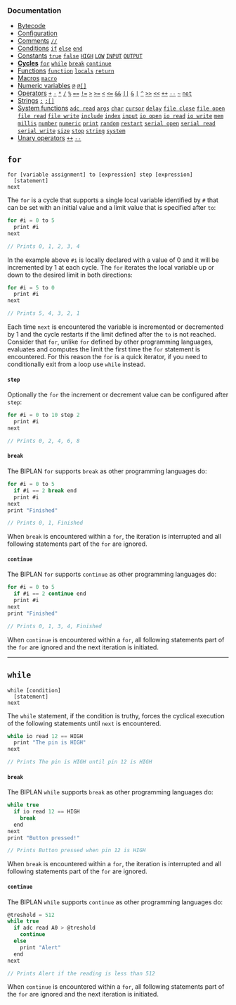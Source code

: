 ### Documentation
- [Bytecode](/documentation/bytecode.md)
- [Configuration](/documentation/configuration.md)
- [Comments](/documentation/comments.md) [`//`](/documentation/comments.md)
- [Conditions](/documentation/conditions.md) [`if`](/documentation/conditions.md) [`else`](/documentation/conditions.md) [`end`](/documentation/conditions.md)
- [Constants](/documentation/constants.md) [`true`](/documentation/constants.md) [`false`](/documentation/constants.md) [`HIGH`](/documentation/constants.md) [`LOW`](/documentation/constants.md) [`INPUT`](/documentation/constants.md) [`OUTPUT`](/documentation/constants.md)
- **[Cycles](/documentation/cycles.md)** [`for`](/documentation/cycles.md#for) [`while`](/documentation/cycles.md#while) [`break`](/documentation/cycles.md#break) [`continue`](/documentation/cycles.md#continue)
- [Functions](/documentation/functions.md) [`function`](/documentation/functions.md) [`locals`](/documentation/functions.md) [`return`](/documentation/functions.md)
- [Macros](/documentation/macros.md) [`macro`](/documentation/macros.md#pre-processor-macros)
- [Numeric variables](/documentation/numeric-variables.md) [`@`](/documentation/numeric-variables.md) [`@[]`](/documentation/numeric-variables.md)
- [Operators](/documentation/operators.md) [`+`](/documentation/operators.md) [`-`](/documentation/operators.md) [`*`](/documentation/operators.md) [`/`](/documentation/operators.md) [`%`](/documentation/operators.md) [`==`](/documentation/operators.md) [`!=`](/documentation/operators.md) [`>`](/documentation/operators.md) [`>=`](/documentation/operators.md) [`<`](/documentation/operators.md) [`<=`](/documentation/operators.md) [`&&`](/documentation/operators.md) [`||`](/documentation/operators.md) [`&`](/documentation/operators.md) [`|`](/documentation/operators.md) [`^`](/documentation/operators.md) [`>>`](/documentation/operators.md) [`<<`](/documentation/operators.md) [`++`](/documentation/operators.md) [`--`](/documentation/operators.md) [`~`](/documentation/operators.md) [`not`](/documentation/operators.md)
- [Strings](/documentation/strings.md) [`:`](/documentation/strings.md) [`:[]`](/documentation/strings.md)
- [System functions](/documentation/system-functions.md) [`adc read`](/documentation/system-functions.md#adc-read) [`args`](/documentation/system-functions.md#args) [`char`](/documentation/system-functions.md#print) [`cursor`](/documentation/system-functions.md#print) [`delay`](/documentation/system-functions.md#delay) [`file close`](/documentation/system-functions.md#file-close) [`file open`](/documentation/system-functions.md#file-open) [`file read`](/documentation/system-functions.md#file-read) [`file write`](/documentation/system-functions.md#file-write) [`include`](/documentation/system-functions.md#include) [`index`](/documentation/system-functions.md#index) [`input`](/documentation/system-functions.md#input) [`io open`](/documentation/system-functions.md#io-open) [`io read`](/documentation/system-functions.md#io-read) [`io write`](/documentation/system-functions.md#digitalWrite) [`mem`](/documentation/system-functions.md#mem)  [`millis`](/documentation/system-functions.md#millis) [`number`](/documentation/system-functions.md#number) [`numeric`](/documentation/system-functions.md#numeric) [`print`](/documentation/system-functions.md#print) [`random`](/documentation/system-functions.md#random) [`restart`](/documentation/system-functions.md#restart) [`serial open`](/documentation/system-functions.md#serial-open) [`serial read`](/documentation/system-functions.md#serial-read) [`serial write`](/documentation/system-functions.md#serial-write) [`size`](/documentation/system-functions.md#size)  [`stop`](/documentation/system-functions.md#stop) [`string`](/documentation/system-functions.md#string) [`system`](/documentation/system-functions.md#system)
- [Unary operators](/documentation/unary-operators.md) [`++`](/documentation/unary-operators.md) [`--`](/documentation/unary-operators.md)

## `for`
```
for [variable assignment] to [expression] step [expression]
  [statement]
next
```
The `for` is a cycle that supports a single local variable identified by `#` that can be set with an initial value and a limit value that is specified after `to`:
```c
for #i = 0 to 5
  print #i
next

// Prints 0, 1, 2, 3, 4
```
In the example above `#i` is locally declared with a value of 0 and it will be incremented by 1 at each cycle. The `for` iterates the local variable up or down to the desired limit in both directions:
```c
for #i = 5 to 0
  print #i
next

// Prints 5, 4, 3, 2, 1
```
Each time `next` is encountered the variable is incremented or decremented by 1 and the cycle restarts if the limit defined after the `to` is not reached. Consider that `for`, unlike `for` defined by other programming languages, evaluates and computes the limit the first time the `for` statement is encountered. For this reason the `for` is a quick iterator, if you need to conditionally exit from a loop use `while` instead.

#### `step`
Optionally the `for` the increment or decrement value can be configured after `step`:
```c
for #i = 0 to 10 step 2
  print #i
next

// Prints 0, 2, 4, 6, 8
```

#### `break`
The BIPLAN `for` supports `break` as other programming languages do:
```c
for #i = 0 to 5
  if #i == 2 break end
  print #i
next
print "Finished"

// Prints 0, 1, Finished
```
When `break` is encountered within a `for`, the iteration is interrupted and all following statements part of the `for` are ignored.

#### `continue`
The BIPLAN `for` supports `continue` as other programming languages do:
```c
for #i = 0 to 5
  if #i == 2 continue end
  print #i
next
print "Finished"

// Prints 0, 1, 3, 4, Finished
```
When `continue` is encountered within a `for`, all following statements part of the `for` are ignored and the next iteration is initiated.

---

## `while`
```
while [condition]
  [statement]
next
```
The `while` statement, if the condition is truthy, forces the cyclical execution of the following statements until `next` is encountered.
```c
while io read 12 == HIGH
  print "The pin is HIGH"
next

// Prints The pin is HIGH until pin 12 is HIGH
```

#### `break`
The BIPLAN `while` supports `break` as other programming languages do:
```c
while true
  if io read 12 == HIGH
    break
  end
next
print "Button pressed!"

// Prints Button pressed when pin 12 is HIGH
```
When `break` is encountered within a `for`, the iteration is interrupted and all following statements part of the `for` are ignored.

#### `continue`
The BIPLAN `while` supports `continue` as other programming languages do:
```c
@treshold = 512
while true
  if adc read A0 > @treshold
    continue
  else
    print "Alert"
  end
next

// Prints Alert if the reading is less than 512
```
When `continue` is encountered within a `for`, all following statements part of the `for` are ignored and the next iteration is initiated.
